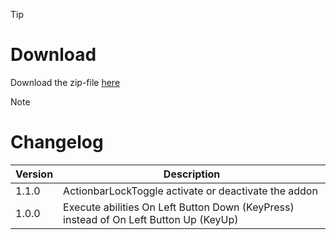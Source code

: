 > [!TIP]
> # Download
> Download the zip-file [here](https://github.com/Makume/ReturnOfReckoning-AddOns/blob/main/OnKeyPress/OnKeyPress.zip)

> [!NOTE]
> # Changelog
> 
> | Version  | Description |
> | ------------- | ------------- |
> | 1.1.0  | ActionbarLockToggle activate or deactivate the addon |
> | 1.0.0  | Execute abilities On Left Button Down (KeyPress) instead of  On Left Button Up (KeyUp) |
